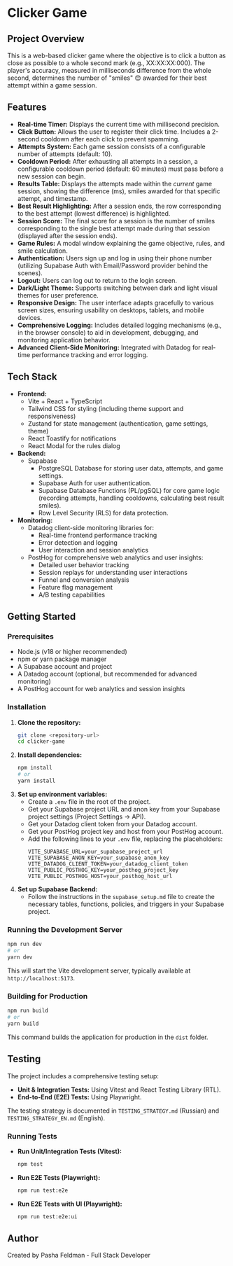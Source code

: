 # Clicker Game

## Project Overview

This is a web-based clicker game where the objective is to click a button as close as possible to a whole second mark (e.g., XX:XX:XX:000). The player's accuracy, measured in milliseconds difference from the whole second, determines the number of "smiles" 😊 awarded for their best attempt within a game session.

## Features

*   **Real-time Timer:** Displays the current time with millisecond precision.
*   **Click Button:** Allows the user to register their click time. Includes a 2-second cooldown after each click to prevent spamming.
*   **Attempts System:** Each game session consists of a configurable number of attempts (default: 10).
*   **Cooldown Period:** After exhausting all attempts in a session, a configurable cooldown period (default: 60 minutes) must pass before a new session can begin.
*   **Results Table:** Displays the attempts made within the *current* game session, showing the difference (ms), smiles awarded for that specific attempt, and timestamp.
*   **Best Result Highlighting:** After a session ends, the row corresponding to the best attempt (lowest difference) is highlighted.
*   **Session Score:** The final score for a session is the number of smiles corresponding to the single best attempt made during that session (displayed after the session ends).
*   **Game Rules:** A modal window explaining the game objective, rules, and smile calculation.
*   **Authentication:** Users sign up and log in using their phone number (utilizing Supabase Auth with Email/Password provider behind the scenes).
*   **Logout:** Users can log out to return to the login screen.
*   **Dark/Light Theme:** Supports switching between dark and light visual themes for user preference.
*   **Responsive Design:** The user interface adapts gracefully to various screen sizes, ensuring usability on desktops, tablets, and mobile devices.
*   **Comprehensive Logging:** Includes detailed logging mechanisms (e.g., in the browser console) to aid in development, debugging, and monitoring application behavior.
*   **Advanced Client-Side Monitoring:** Integrated with Datadog for real-time performance tracking and error logging.

## Tech Stack

*   **Frontend:**
    *   Vite + React + TypeScript
    *   Tailwind CSS for styling (including theme support and responsiveness)
    *   Zustand for state management (authentication, game settings, theme)
    *   React Toastify for notifications
    *   React Modal for the rules dialog
*   **Backend:**
    *   Supabase
        *   PostgreSQL Database for storing user data, attempts, and game settings.
        *   Supabase Auth for user authentication.
        *   Supabase Database Functions (PL/pgSQL) for core game logic (recording attempts, handling cooldowns, calculating best result smiles).
        *   Row Level Security (RLS) for data protection.
*   **Monitoring:**
    *   Datadog client-side monitoring libraries for:
        *   Real-time frontend performance tracking
        *   Error detection and logging
        *   User interaction and session analytics
    *   PostHog for comprehensive web analytics and user insights:
        *   Detailed user behavior tracking
        *   Session replays for understanding user interactions
        *   Funnel and conversion analysis
        *   Feature flag management
        *   A/B testing capabilities

## Getting Started

### Prerequisites

*   Node.js (v18 or higher recommended)
*   npm or yarn package manager
*   A Supabase account and project
*   A Datadog account (optional, but recommended for advanced monitoring)
*   A PostHog account for web analytics and session insights

### Installation

1.  **Clone the repository:**
    ```bash
    git clone <repository-url>
    cd clicker-game
    ```
2.  **Install dependencies:**
    ```bash
    npm install
    # or
    yarn install
    ```
3.  **Set up environment variables:**
    *   Create a `.env` file in the root of the project.
    *   Get your Supabase project URL and anon key from your Supabase project settings (Project Settings -> API).
    *   Get your Datadog client token from your Datadog account.
    *   Get your PostHog project key and host from your PostHog account.
    *   Add the following lines to your `.env` file, replacing the placeholders:
        ```dotenv
        VITE_SUPABASE_URL=your_supabase_project_url
        VITE_SUPABASE_ANON_KEY=your_supabase_anon_key
        VITE_DATADOG_CLIENT_TOKEN=your_datadog_client_token
        VITE_PUBLIC_POSTHOG_KEY=your_posthog_project_key
        VITE_PUBLIC_POSTHOG_HOST=your_posthog_host_url
        ```
4.  **Set up Supabase Backend:**
    *   Follow the instructions in the `supabase_setup.md` file to create the necessary tables, functions, policies, and triggers in your Supabase project.

### Running the Development Server

```bash
npm run dev
# or
yarn dev
```
This will start the Vite development server, typically available at `http://localhost:5173`.

### Building for Production

```bash
npm run build
# or
yarn build
```
This command builds the application for production in the `dist` folder.

## Testing

The project includes a comprehensive testing setup:

*   **Unit & Integration Tests:** Using Vitest and React Testing Library (RTL).
*   **End-to-End (E2E) Tests:** Using Playwright.

The testing strategy is documented in `TESTING_STRATEGY.md` (Russian) and `TESTING_STRATEGY_EN.md` (English).

### Running Tests

*   **Run Unit/Integration Tests (Vitest):**
    ```bash
    npm test
    ```
*   **Run E2E Tests (Playwright):**
    ```bash
    npm run test:e2e
    ```
*   **Run E2E Tests with UI (Playwright):**
    ```bash
    npm run test:e2e:ui
    ```

## Author

Created by Pasha Feldman - Full Stack Developer